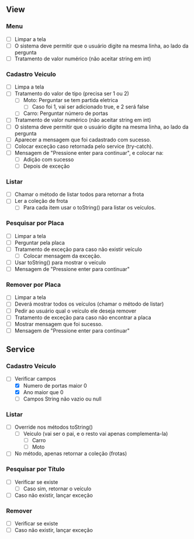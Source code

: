 ## View
### Menu
* [ ] Limpar a tela
* [ ] O sistema deve permitir que o usuário digite na mesma linha, ao lado da pergunta
* [ ] Tratamento de valor numérico (não aceitar string em int)

### Cadastro Veiculo
* [ ] Limpa a tela
* [ ] Tratamento do valor de tipo (precisa ser 1 ou 2)
  * [ ] Moto: Perguntar se tem partida eletrica
    * [ ] Caso foi 1, vai ser adicionado true, e 2 será false
  * [ ] Carro: Perguntar número de portas
* [ ] Tratamento de valor numérico (não aceitar string em int)
* [ ] O sistema deve permitir que o usuário digite na mesma linha, ao lado da pergunta
* [ ] Aparecer a mensagem que foi cadastrado com sucesso.
* [ ] Colocar exceção caso retornada pelo service (try-catch).
* [ ] Mensagem de "Pressione enter para continuar", e colocar na:
  * [ ] Adição com sucesso
  * [ ] Depois de exceção

### Listar
* [ ] Chamar o método de listar todos para retornar a frota
* [ ] Ler a coleção de frota
  * [ ] Para cada item usar o toString() para listar os veículos.
  
### Pesquisar por Placa
* [ ] Limpar a tela
* [ ] Perguntar pela placa
* [ ] Tratamento de exceção para caso não existir veículo
  * [ ] Colocar mensagem da exceção.
* [ ] Usar toString() para mostrar o veículo
* [ ] Mensagem de "Pressione enter para continuar"

### Remover por Placa
* [ ] Limpar a tela
* [ ] Deverá mostrar todos os veículos (chamar o método de listar)
* [ ] Pedir ao usuário qual o veículo ele deseja remover
* [ ] Tratamento de exceção para caso não encontrar a placa
* [ ] Mostrar mensagem que foi sucesso.
* [ ] Mensagem de "Pressione enter para continuar"

## Service
### Cadastro Veiculo
* [ ] Verificar campos
  * [X] Numero de portas maior 0
  * [X] Ano maior que 0
  * [ ] Campos String não vazio ou null

### Listar
* [ ] Override nos métodos toString()
  * [ ] Veiculo (vai ser o pai, e o resto vai apenas complementa-la)
    * [ ] Carro
    * [ ] Moto
* [ ] No método, apenas retornar a coleção (frotas)

### Pesquisar por Título
* [ ] Verificar se existe
  * [ ] Caso sim, retornar o veículo
* [ ] Caso não existir, lançar exceção

### Remover
* [ ] Verificar se existe
* [ ] Caso não existir, lançar exceção